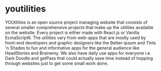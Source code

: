 # youtilities
YOUtilities is an open source project managing website that consists of several smaller comprehensive projects that make up the utilities available on the website. Every project is either made with React.js or Vanilla EcmaScript6. The utilities vary from web-apps that are mostly used by front-end developers and graphic designers like the Better-ipsum and Tints 'n Shades to fun and informative apps for the general audience like HeadStories and Brainemy. We also have daily use apps for everyone i.e. Dark Doodle and getPass that could actually save time instead of hopping through websites just to get some small work done.
